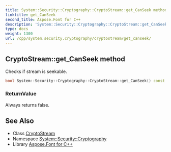 ```yaml
---
title: System::Security::Cryptography::CryptoStream::get_CanSeek method
linktitle: get_CanSeek
second_title: Aspose.Font for C++
description: 'System::Security::Cryptography::CryptoStream::get_CanSeek method. Checks if stream is seekable in C++.'
type: docs
weight: 1300
url: /cpp/system.security.cryptography/cryptostream/get_canseek/
---
```

## CryptoStream::get_CanSeek method


Checks if stream is seekable.

```cpp
bool System::Security::Cryptography::CryptoStream::get_CanSeek() const override
```


### ReturnValue

Always returns false.

## See Also

* Class [CryptoStream](../)
* Namespace [System::Security::Cryptography](../../)
* Library [Aspose.Font for C++](../../../)
